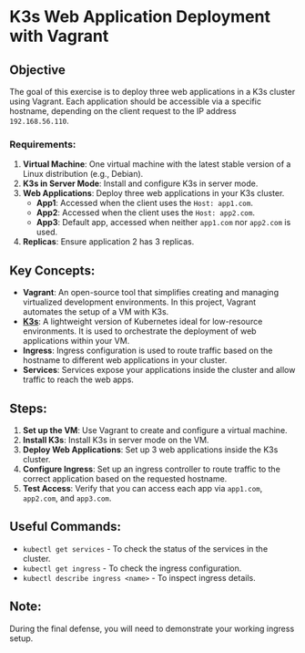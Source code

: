 # K3s Web Application Deployment with Vagrant

## Objective
The goal of this exercise is to deploy three web applications in a K3s cluster using Vagrant. Each application should be accessible via a specific hostname, depending on the client request to the IP address `192.168.56.110`.

### Requirements:
1. **Virtual Machine**: One virtual machine with the latest stable version of a Linux distribution (e.g., Debian).
2. **K3s in Server Mode**: Install and configure K3s in server mode.
3. **Web Applications**: Deploy three web applications in your K3s cluster.
    - **App1**: Accessed when the client uses the `Host: app1.com`.
    - **App2**: Accessed when the client uses the `Host: app2.com`.
    - **App3**: Default app, accessed when neither `app1.com` nor `app2.com` is used.
4. **Replicas**: Ensure application 2 has 3 replicas.

## Key Concepts:
- **Vagrant**: An open-source tool that simplifies creating and managing virtualized development environments. In this project, Vagrant automates the setup of a VM with K3s.
- [**K3s**](https://docs.k3s.io/): A lightweight version of Kubernetes ideal for low-resource environments. It is used to orchestrate the deployment of web applications within your VM.
- **Ingress**: Ingress configuration is used to route traffic based on the hostname to different web applications in your cluster.
- **Services**: Services expose your applications inside the cluster and allow traffic to reach the web apps.

## Steps:
1. **Set up the VM**: Use Vagrant to create and configure a virtual machine.
2. **Install K3s**: Install K3s in server mode on the VM.
3. **Deploy Web Applications**: Set up 3 web applications inside the K3s cluster.
4. **Configure Ingress**: Set up an ingress controller to route traffic to the correct application based on the requested hostname.
5. **Test Access**: Verify that you can access each app via `app1.com`, `app2.com`, and `app3.com`.

## Useful Commands:
- `kubectl get services` - To check the status of the services in the cluster.
- `kubectl get ingress` - To check the ingress configuration.
- `kubectl describe ingress <name>` - To inspect ingress details.

## Note:
During the final defense, you will need to demonstrate your working ingress setup.
